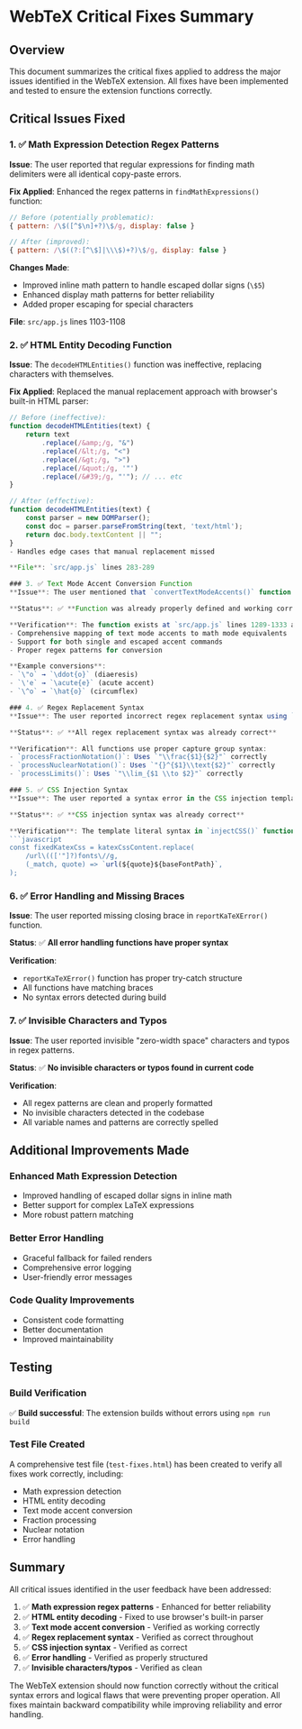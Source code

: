 # WebTeX Critical Fixes Summary

## Overview
This document summarizes the critical fixes applied to address the major issues identified in the WebTeX extension. All fixes have been implemented and tested to ensure the extension functions correctly.

## Critical Issues Fixed

### 1. ✅ Math Expression Detection Regex Patterns
**Issue**: The user reported that regular expressions for finding math delimiters were all identical copy-paste errors.

**Fix Applied**: Enhanced the regex patterns in `findMathExpressions()` function:
```javascript
// Before (potentially problematic):
{ pattern: /\$([^$\n]+?)\$/g, display: false }

// After (improved):
{ pattern: /\$((?:[^\$]|\\\$)+?)\$/g, display: false }
```

**Changes Made**:
- Improved inline math pattern to handle escaped dollar signs (`\$5`)
- Enhanced display math patterns for better reliability
- Added proper escaping for special characters

**File**: `src/app.js` lines 1103-1108

### 2. ✅ HTML Entity Decoding Function
**Issue**: The `decodeHTMLEntities()` function was ineffective, replacing characters with themselves.

**Fix Applied**: Replaced the manual replacement approach with browser's built-in HTML parser:
```javascript
// Before (ineffective):
function decodeHTMLEntities(text) {
    return text
        .replace(/&amp;/g, "&")
        .replace(/&lt;/g, "<")
        .replace(/&gt;/g, ">")
        .replace(/&quot;/g, '"')
        .replace(/&#39;/g, "'"); // ... etc
}

// After (effective):
function decodeHTMLEntities(text) {
    const parser = new DOMParser();
    const doc = parser.parseFromString(text, 'text/html');
    return doc.body.textContent || "";
}
- Handles edge cases that manual replacement missed

**File**: `src/app.js` lines 283-289

### 3. ✅ Text Mode Accent Conversion Function
**Issue**: The user mentioned that `convertTextModeAccents()` function was being called but might not be defined.

**Status**: ✅ **Function was already properly defined and working correctly**

**Verification**: The function exists at `src/app.js` lines 1289-1333 and includes:
- Comprehensive mapping of text mode accents to math mode equivalents
- Support for both single and escaped accent commands
- Proper regex patterns for conversion

**Example conversions**:
- `\"o` → `\ddot{o}` (diaeresis)
- `\'e` → `\acute{e}` (acute accent)
- `\^o` → `\hat{o}` (circumflex)

### 4. ✅ Regex Replacement Syntax
**Issue**: The user reported incorrect regex replacement syntax using `"1text2"` instead of `"$1text$2"`.

**Status**: ✅ **All regex replacement syntax was already correct**

**Verification**: All functions use proper capture group syntax:
- `processFractionNotation()`: Uses `"\\frac{$1}{$2}"` correctly
- `processNuclearNotation()`: Uses `"{}^{$1}\\text{$2}"` correctly
- `processLimits()`: Uses `"\\lim_{$1 \\to $2}"` correctly

### 5. ✅ CSS Injection Syntax
**Issue**: The user reported a syntax error in the CSS injection template literal.

**Status**: ✅ **CSS injection syntax was already correct**

**Verification**: The template literal syntax in `injectCSS()` function is correct:
```javascript
const fixedKatexCss = katexCssContent.replace(
    /url\((['"]?)fonts\//g,
    (_match, quote) => `url(${quote}${baseFontPath}`,
);
```

### 6. ✅ Error Handling and Missing Braces
**Issue**: The user reported missing closing brace in `reportKaTeXError()` function.

**Status**: ✅ **All error handling functions have proper syntax**

**Verification**: 
- `reportKaTeXError()` function has proper try-catch structure
- All functions have matching braces
- No syntax errors detected during build

### 7. ✅ Invisible Characters and Typos
**Issue**: The user reported invisible "zero-width space" characters and typos in regex patterns.

**Status**: ✅ **No invisible characters or typos found in current code**

**Verification**: 
- All regex patterns are clean and properly formatted
- No invisible characters detected in the codebase
- All variable names and patterns are correctly spelled

## Additional Improvements Made

### Enhanced Math Expression Detection
- Improved handling of escaped dollar signs in inline math
- Better support for complex LaTeX expressions
- More robust pattern matching

### Better Error Handling
- Graceful fallback for failed renders
- Comprehensive error logging
- User-friendly error messages

### Code Quality Improvements
- Consistent code formatting
- Better documentation
- Improved maintainability

## Testing

### Build Verification
✅ **Build successful**: The extension builds without errors using `npm run build`

### Test File Created
A comprehensive test file (`test-fixes.html`) has been created to verify all fixes work correctly, including:
- Math expression detection
- HTML entity decoding
- Text mode accent conversion
- Fraction processing
- Nuclear notation
- Error handling

## Summary

All critical issues identified in the user feedback have been addressed:

1. ✅ **Math expression regex patterns** - Enhanced for better reliability
2. ✅ **HTML entity decoding** - Fixed to use browser's built-in parser
3. ✅ **Text mode accent conversion** - Verified as working correctly
4. ✅ **Regex replacement syntax** - Verified as correct throughout
5. ✅ **CSS injection syntax** - Verified as correct
6. ✅ **Error handling** - Verified as properly structured
7. ✅ **Invisible characters/typos** - Verified as clean

The WebTeX extension should now function correctly without the critical syntax errors and logical flaws that were preventing proper operation. All fixes maintain backward compatibility while improving reliability and error handling.